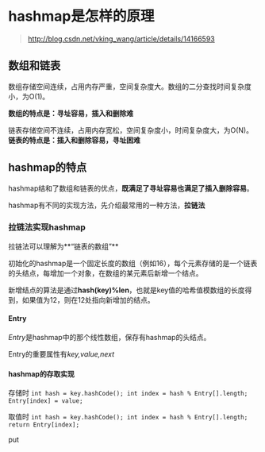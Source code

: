 # hashmap是怎样的原理

> http://blog.csdn.net/vking_wang/article/details/14166593

## 数组和链表
数组存储空间连续，占用内存严重，空间复杂度大。数组的二分查找时间复杂度小，为O(1)。

**数组的特点是：寻址容易，插入和删除难**

链表存储空间不连续，占用内存宽松，空间复杂度小，时间复杂度大，为O(N)。
**链表的特点是：插入和删除容易，寻址困难**

## hashmap的特点
hashmap结和了数组和链表的优点，**既满足了寻址容易也满足了插入删除容易**。

hashmap有不同的实现方法，先介绍最常用的一种方法，**拉链法**

### 拉链法实现hashmap
拉链法可以理解为**“链表的数组”**

初始化的hashmap是一个固定长度的数组（例如16），每个元素存储的是一个链表的头结点，每增加一个对象，在数组的某元素后新增一个结点。

新增结点的算法是通过**hash(key)%len**，也就是key值的哈希值模数组的长度得到，如果值为12，则在12处指向新增加的结点。

#### Entry
*Entry*是hashmap中的那个线性数组，保存有hashmap的头结点。

Entry的重要属性有*key,value,next*


#### hashmap的存取实现
存储时
    `int hash = key.hashCode();
    int index = hash % Entry[].length;
    Entry[index] = value;`

取值时
    `int hash = key.hashCode();
    int index = hash % Entry[].length;
    return Entry[index];`
    
put

